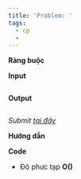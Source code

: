 ```yaml
---
title: 'Problem: '
tags:
  - cp
  - 
---
```



**Ràng buộc**

**Input**

```

```

**Output**

```

```

<!--more-->

*Submit [tại đây]()*

**Hướng dẫn**


**Code**

- Độ phưc tạp **O()**

```cpp

```
